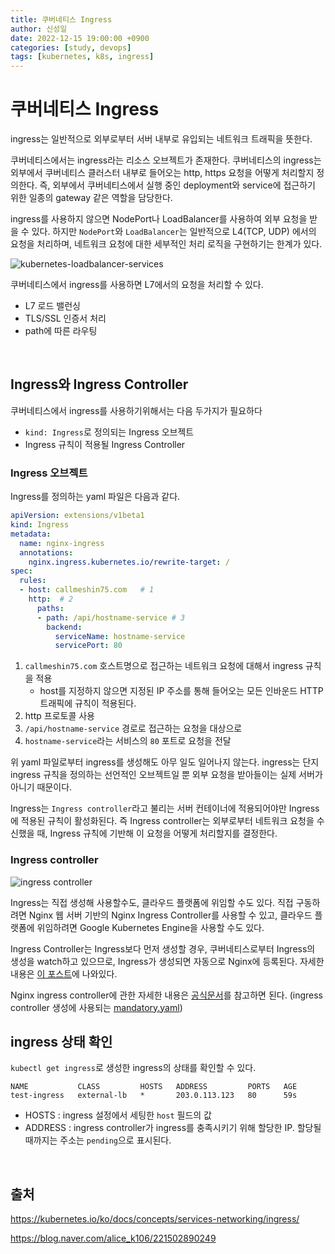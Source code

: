 ```yaml
---
title: 쿠버네티스 Ingress
author: 신성일
date: 2022-12-15 19:00:00 +0900
categories: [study, devops]
tags: [kubernetes, k8s, ingress]
---
```


# 쿠버네티스 Ingress

 ingress는 일반적으로 외부로부터 서버 내부로 유입되는 네트워크 트래픽을 뜻한다.

쿠버네티스에서는 ingress라는 리소스 오브젝트가 존재한다. 쿠버네티스의 ingress는 외부에서 쿠버네티스 클러스터 내부로 들어오는 http, https 요청을 어떻게 처리할지 정의한다. 즉, 외부에서 쿠버네티스에서 실행 중인 deployment와 service에 접근하기 위한 일종의 gateway 같은 역할을 담당한다.

ingress를 사용하지 않으면 NodePort나 LoadBalancer를 사용하여 외부 요청을 받을 수 있다. 하지만 `NodePort`와 `LoadBalancer`는 일반적으로 L4(TCP, UDP) 에서의 요청을 처리하며, 네트워크 요청에 대한 세부적인 처리 로직을 구현하기는 한계가 있다.

![kubernetes-loadbalancer-services](https://www.code4projects.net/wp-content/uploads/2020/08/kubernetes-ingress.png)

쿠버네티스에서 ingress를 사용하면 L7에서의 요청을 처리할 수 있다.

- L7 로드 밸런싱
- TLS/SSL 인증서 처리
- path에 따른 라우팅

<br/>

## Ingress와 Ingress Controller

쿠버네티스에서 ingress를 사용하기위해서는 다음 두가지가 필요하다

- `kind: Ingress`로 정의되는 Ingress 오브젝트
- Ingress 규칙이 적용될 Ingress Controller

### Ingress 오브젝트

Ingress를 정의하는 yaml 파일은 다음과 같다.

```yaml
apiVersion: extensions/v1beta1
kind: Ingress
metadata:
  name: nginx-ingress
  annotations:
    nginx.ingress.kubernetes.io/rewrite-target: /
spec:
  rules:
  - host: callmeshin75.com   # 1
    http:  # 2
      paths:
      - path: /api/hostname-service # 3
        backend:
          serviceName: hostname-service
          servicePort: 80
```

1. `callmeshin75.com` 호스트명으로 접근하는 네트워크 요청에 대해서 ingress 규칙을 적용
   - host를 지정하지 않으면 지정된 IP 주소를 통해 들어오는 모든 인바운드 HTTP 트래픽에 규칙이 적용된다.
2. http 프로토콜 사용
3. `/api/hostname-service` 경로로 접근하는 요청을 대상으로
4. `hostname-service`라는 서비스의 `80` 포트로 요청을 전달

위 yaml 파일로부터 ingress를 생성해도 아무 일도 일어나지 않는다. ingress는 단지 ingress 규칙을 정의하는 선언적인 오브젝트일 뿐 외부 요청을 받아들이는 실제 서버가 아니기 때문이다. 

Ingress는 `Ingress controller`라고 불리는 서버 컨테이너에 적용되어야만 Ingress에 적용된 규칙이 활성화된다. 즉 Ingress controller는 외부로부터 네트워크 요청을 수신했을 때, Ingress 규칙에 기반해 이 요청을 어떻게 처리할지를 결정한다.

### Ingress controller

![ingress controller](https://blogfiles.pstatic.net/MjAxOTA0MDFfMzEg/MDAxNTU0MDk0MzE3ODQw.bAWecmPjZ7FdiGK1BuTnSe7D9EaYK2TIJgDwB8ENczkg.MZJ_mFOHBM6RkOIOZMlYhH9uQ_xBQOfSNQRcq7OW14cg.PNG.alice_k106/%EC%8A%A4%ED%81%AC%EB%A6%B0%EC%83%B7_2019-04-01_%EC%98%A4%ED%9B%84_1.51.46.png?type=w2)

Ingress는 직접 생성해 사용할수도, 클라우드 플랫폼에 위임할 수도 있다. 직접 구동하려면 Nginx 웹 서버 기반의 Nginx Ingress Controller를 사용할 수 있고, 클라우드 플랫폼에 위임하려면 Google Kubernetes Engine을 사용할 수도 있다.

Ingress Controller는 Ingress보다 먼저 생성할 경우, 쿠버네티스로부터 Ingress의 생성을 watch하고 있으므로, Ingress가 생성되면 자동으로 Nginx에 등록된다. 자세한 내용은  [이 포스트](https://www.joyfulbikeshedding.com/blog/2018-03-26-studying-the-kubernetes-ingress-system.html)에 나와있다.

Nginx ingress controller에 관한 자세한 내용은 [공식문서](https://github.com/kubernetes/ingress-nginx/tree/main/charts/ingress-nginx)를 참고하면 된다. (ingress controller 생성에 사용되는 [mandatory.yaml](https://github.com/kubernetes/ingress-nginx/blob/nginx-0.26.1/deploy/static/mandatory.yaml))

## ingress 상태 확인

`kubectl get ingress`로 생성한 ingress의 상태를 확인할 수 있다.

```
NAME           CLASS         HOSTS   ADDRESS         PORTS   AGE
test-ingress   external-lb   *       203.0.113.123   80      59s
```

- HOSTS : ingress 설정에서 세팅한 `host` 필드의 값
- ADDRESS : ingress controller가 ingress를 충족시키기 위해 할당한 IP. 할당될 때까지는 주소는 `pending`으로 표시된다.

<br/>

## 출처

https://kubernetes.io/ko/docs/concepts/services-networking/ingress/

https://blog.naver.com/alice_k106/221502890249